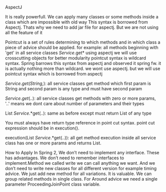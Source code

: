 AspectJ

It is really powerfull. We can apply many classes or some methods inside a class which are impossible with old way
This syntax is borrowed from Aspectj. Thats why we need to add jar file for aspectj. But we are not using all the feature of it

Pointcut is a set of rules determining to which methods and in which class a piece of advice should be applied.
for example: all methods beginning with 'get' in all service classes
*Service*.get*
using aspectj we will use crosscutting objects for better modularity
pointcut syntax is wildcard syntax. Spring barrows this syntax from aspectj and observed it spring fw. it is actually nothing more than wildcard.
we wont use aspectj. but we will use pointcut syntax which is borrowed from aspectj

*Service*.*get(String,*): all service classes get method which first param is String and second param is any type and must have second param

*Service*.*get*(..): all service classes get methods with zero or more params, '..' means we dont care about number of parameters and their types

List *Service*.*get(..): same as before except must return List of any type

You must always have return type reference in point cut syntax. point cut expression should be in execution().

execution(List *Service*.*get(..)): all get method execution inside all service class has one or more params and returns List.


How to Apply
In Spring 2, We don’t need to implement any interface. These has advantages. We don’t need to remember interfaces to implement.Method we called write we can call anything we want. And we don’t need to write new classes for all different version for example timing advice. We just add new method for all variations. It is valuable. We can group related methods in single class. 
For Around advice we need a single parameter ProceedingJoinPoint class variable.

